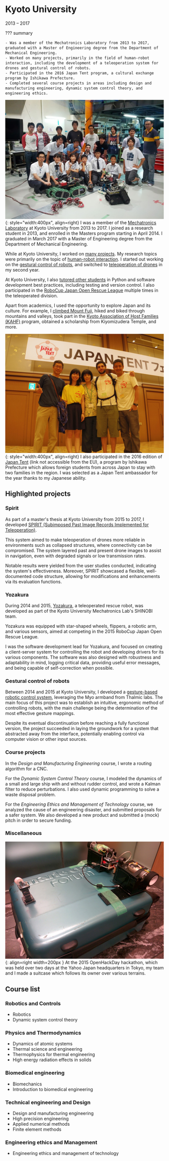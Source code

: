 # Kyoto University
2013 &ndash; 2017

??? summary

    - Was a member of the Mechatronics Laboratory from 2013 to 2017, graduated with a Master of Engineering degree from the Department of Mechanical Engineering.
    - Worked on many projects, primarily in the field of human-robot interaction, including the development of a teleoperation system for drones and gestural control of robots.
    - Participated in the 2016 Japan Tent program, a cultural exchange program by Ishikawa Prefecture.
    - Completed several course projects in areas including design and manufacturing engineering, dynamic system control theory, and engineering ethics.

![Kyoto University 2013 members](../../assets/images/2013_matsunoken_members.jpg){: style="width:400px", align=right}
I was a member of the [Mechatronics Laboratory](http://www.mechatronics.me.kyoto-u.ac.jp/index.php?ml_lang=en) at Kyoto University from 2013 to 2017.
I joined as a research student in 2013, and enrolled in the Masters program starting in April 2014.
I graduated in March 2017 with a Master of Engineering degree from the Department of Mechanical Engineering.

While at Kyoto University, I worked on [many projects](#highlighted-projects).
My research topics were primarily on the topic of [human-robot interaction](https://en.wikipedia.org/wiki/Human%E2%80%93robot_interaction).
I started out working on the [gestural control of robots](../projects/myo.md),
and switched to [teleoperation of drones](../projects/spirit.md) in my second year.

At Kyoto University, I also [tutored other students](../teaching.md) in Python and software development best practices,
including testing and version control.
I also participated in the [RoboCup Japan Open Rescue League](../projects/yozakura.md) multiple times in the teleoperated division.

Apart from academics, I used the opportunity to explore Japan and its culture.
For example, I [climbed Mount Fuji](../../assets/images/fuji.jpg),
hiked and biked through mountains and valleys, took part in the [Kyoto Association of Host Families (KAHF)](../../assets/images/KAHF.jpg) program,
obtained a scholarship from Kiyomizudera Temple, and more.

![Japan Tent 2016](../../assets/images/japan_tent.jpg){: style="width:400px", align=right}
I also participated in the 2016 edition of [Japan Tent](https://www.japantent.com/english.html)
(link not accessible from the EU), a program by Ishikawa Prefecture which allows foreign students from across Japan
to stay with two families in the region.
I was selected as a Japan Tent ambassador for the year thanks to my Japanese ability.

## Highlighted projects
### Spirit
As part of a master's thesis at Kyoto University from 2015 to 2017,
I developed [SPIRIT (Subimposed Past Image Records Implemented for Teleoperation)](../projects/spirit.md).

This system aimed to make teleoperation of drones more reliable in environments such as collapsed structures,
where connectivity can be compromised.
The system layered past and present drone images to assist in navigation,
even with degraded signals or low transmission rates.

Notable results were yielded from the user studies conducted, indicating the system's effectiveness.
Moreover, SPIRIT showcased a flexible, well-documented code structure,
allowing for modifications and enhancements via its evaluation functions.

### Yozakura
During 2014 and 2015, [Yozakura](../projects/yozakura.md), a teleoperated rescue robot, was developed as part of the
Kyoto University Mechatronics Lab's SHINOBI team.

Yozakura was equipped with star-shaped wheels, flippers, a robotic arm, and various sensors,
aimed at competing in the 2015 RoboCup Japan Open Rescue League.

I was the software development lead for Yozakura, and focused on creating a client-server system for controlling the robot
and developing drivers for its various components.
The software was also designed with robustness and adaptability in mind,
logging critical data, providing useful error messages, and being capable of self-correction when possible.

### Gestural control of robots
Between 2014 and 2015 at Kyoto University, I developed a [gesture-based robotic control system](../projects/myo.md),
leveraging the Myo armband from Thalmic labs.
The main focus of this project was to establish an intuitive, ergonomic method of controlling robots,
with the main challenge being the determination of the most effective gesture mappings.

Despite its eventual discontinuation before reaching a fully functional version,
the project succeeded in laying the groundwork for a system that abstracted away from the interface,
potentially enabling control via computer vision or other input sources.

### Course projects
In the _Design and Manufacturing Engineering_ course, I wrote a routing algorithm for a CNC.

For the _Dynamic System Control Theory_ course,
I modeled the dynamics of a small and large ship with and without rudder control,
and wrote a Kalman filter to reduce perturbations.
I also used dynamic programming to solve a waste disposal problem.

For the _Engineering Ethics and Management of Technology_ course,
we analyzed the cause of an engineering disaster,
and submitted proposals for a safer system.
We also developed a new product and submitted a (mock) pitch in order to secure funding.

### Miscellaneous
![A suitcase which follows its owner](../../assets/images/suitcase_robot.jpg){: align=right width=200px }
At the 2015 OpenHackDay hackathon, which was held over two days at the Yahoo Japan headquarters in Tokyo,
my team and I made a suitcase which follows its owner over various terrains.

## Course list
### Robotics and Controls
- Robotics
- Dynamic system control theory

### Physics and Thermodynamics
- Dynamics of atomic systems
- Thermal science and engineering
- Thermophysics for thermal engineering
- High energy radiation effects in solids

### Biomedical engineering
- Biomechanics
- Introduction to biomedical engineering

### Technical engineering and Design
- Design and manufacturing engineering
- High precision engineering
- Applied numerical methods
- Finite element methods

### Engineering ethics and Management
- Engineering ethics and management of technology
